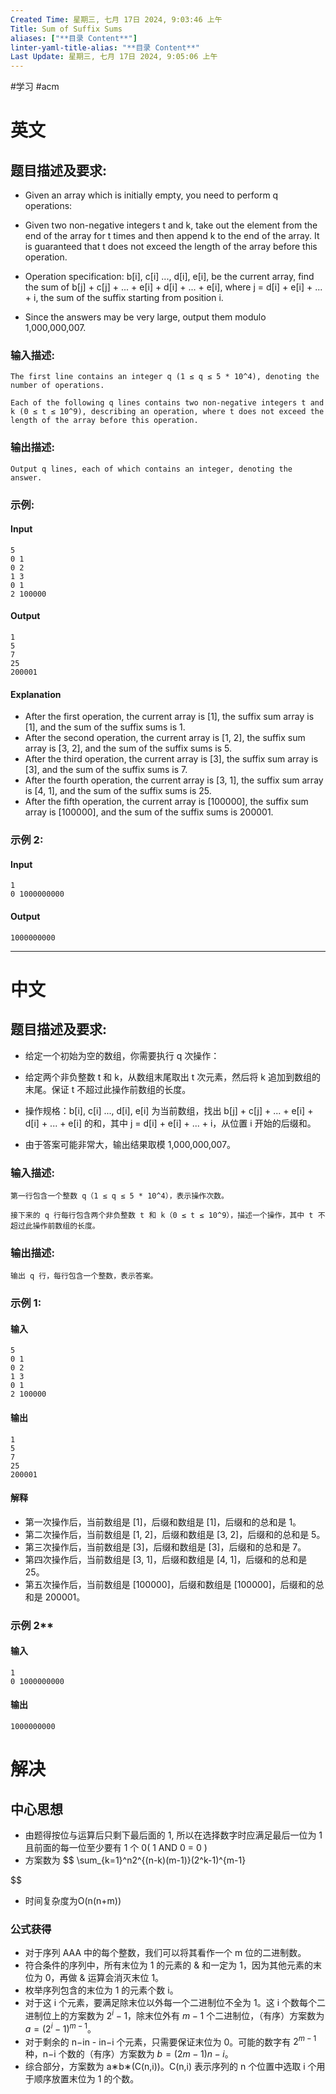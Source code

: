 ```yaml
---
Created Time: 星期三, 七月 17日 2024, 9:03:46 上午
Title: Sum of Suffix Sums
aliases: ["**目录 Content**"]
linter-yaml-title-alias: "**目录 Content**"
Last Update: 星期三, 七月 17日 2024, 9:05:06 上午
---
```




#学习 #acm

# 英文
## **题目描述及要求:**
- Given an array which is initially empty, you need to perform q operations:
- Given two non-negative integers t and k, take out the element from the end of the array for t times and then append k to the end of the array. It is guaranteed that t does not exceed the length of the array before this operation.

- Operation specification: b[i], c[i] ..., d[i], e[i], be the current array, find the sum of b[j] + c[j] + ... + e[i] + d[i] + ... + e[i], where j = d[i] + e[i] + ... + i, the sum of the suffix starting from position i.

- Since the answers may be very large, output them modulo 1,000,000,007.

### **输入描述:**

```
The first line contains an integer q (1 ≤ q ≤ 5 * 10^4), denoting the number of operations.

Each of the following q lines contains two non-negative integers t and k (0 ≤ t ≤ 10^9), describing an operation, where t does not exceed the length of the array before this operation.
```

### **输出描述:**

```
Output q lines, each of which contains an integer, denoting the answer.
```

### **示例:**

#### Input

```
5
0 1
0 2
1 3
0 1
2 100000
```

#### Output

```
1
5
7
25
200001
```

#### Explanation
- After the first operation, the current array is [1], the suffix sum array is [1], and the sum of the suffix sums is 1.
- After the second operation, the current array is [1, 2], the suffix sum array is [3, 2], and the sum of the suffix sums is 5.
- After the third operation, the current array is [3], the suffix sum array is [3], and the sum of the suffix sums is 7.
- After the fourth operation, the current array is [3, 1], the suffix sum array is [4, 1], and the sum of the suffix sums is 25.
- After the fifth operation, the current array is [100000], the suffix sum array is [100000], and the sum of the suffix sums is 200001.

### **示例 2:**

#### Input

```
1
0 1000000000
```

#### Output

```
1000000000
```

---
# 中文
## **题目描述及要求:**
- 给定一个初始为空的数组，你需要执行 q 次操作：
- 给定两个非负整数 t 和 k，从数组末尾取出 t 次元素，然后将 k 追加到数组的末尾。保证 t 不超过此操作前数组的长度。

- 操作规格：b[i], c[i] ..., d[i], e[i] 为当前数组，找出 b[j] + c[j] + ... + e[i] + d[i] + ... + e[i] 的和，其中 j = d[i] + e[i] + ... + i，从位置 i 开始的后缀和。

- 由于答案可能非常大，输出结果取模 1,000,000,007。

### **输入描述:**

```
第一行包含一个整数 q（1 ≤ q ≤ 5 * 10^4），表示操作次数。

接下来的 q 行每行包含两个非负整数 t 和 k（0 ≤ t ≤ 10^9），描述一个操作，其中 t 不超过此操作前数组的长度。
```

### **输出描述:**

```
输出 q 行，每行包含一个整数，表示答案。
```

### **示例 1:**

#### 输入

```
5
0 1
0 2
1 3
0 1
2 100000
```

#### 输出

```
1
5
7
25
200001
```

#### 解释
- 第一次操作后，当前数组是 [1]，后缀和数组是 [1]，后缀和的总和是 1。
- 第二次操作后，当前数组是 [1, 2]，后缀和数组是 [3, 2]，后缀和的总和是 5。
- 第三次操作后，当前数组是 [3]，后缀和数组是 [3]，后缀和的总和是 7。
- 第四次操作后，当前数组是 [3, 1]，后缀和数组是 [4, 1]，后缀和的总和是 25。
- 第五次操作后，当前数组是 [100000]，后缀和数组是 [100000]，后缀和的总和是 200001。

### 示例 2**
#### 输入

```
1
0 1000000000
```

#### 输出

```
1000000000
```

# 解决
## 中心思想
- 由题得按位与运算后只剩下最后面的 1, 所以在选择数字时应满足最后一位为 1 且前面的每一位至少要有 1 个 0( 1 AND 0 = 0 )
- 方案数为 $$
\sum_{k=1}^n2^{(n-k)(m-1)}(2^k-1)^{m-1}

$$
- 时间复杂度为O(n(n+m))
### 公式获得
- 对于序列 AAA 中的每个整数，我们可以将其看作一个 m 位的二进制数。
- 符合条件的序列中，所有末位为 1 的元素的 & 和一定为 1，因为其他元素的末位为 0，再做 & 运算会消灭末位 1。
- 枚举序列包含的末位为 1 的元素个数 i。
- 对于这 i 个元素，要满足除末位以外每一个二进制位不全为 1。这 i 个数每个二进制位上的方案数为 $2^i−1$，除末位外有 $m−1$ 个二进制位，（有序）方案数为 $a=(2^i−1)^{m−1}$。
- 对于剩余的 n−in - in−i 个元素，只需要保证末位为 0。可能的数字有 $2^{m−1}$ 种，n−i 个数的（有序）方案数为 $b=(2m−1)n−i$。
- 综合部分，方案数为 a∗b∗(C(n,i))。C(n,i) 表示序列的 n 个位置中选取 i 个用于顺序放置末位为 1 的个数。
